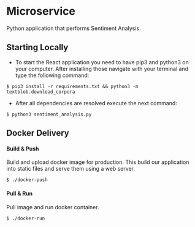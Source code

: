 Microservice
============
Python application that performs Sentiment Analysis.

Starting Locally
----------------
* To start the React application you need to have pip3 and python3 on your computer. After installing those navigate with your terminal and type the following command:
```
$ pip3 install -r requirements.txt && python3 -m textblob.download_corpora
```
* After all dependencies are resolved execute the next command:
```
$ python3 sentiment_analysis.py 
```

Docker Delivery
---------------
#### Build & Push
Build and upload docker image for production. This build our application into static files and serve them using a web server.
```
$ ./docker-push 
```

#### Pull & Run
Pull image and run docker container.
```
$ ./docker-run 
```

